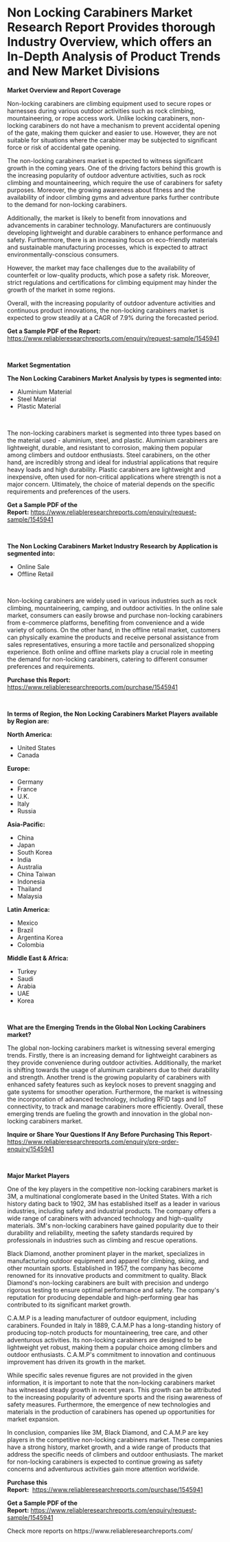 <p><h1>Non Locking Carabiners Market Research Report Provides thorough Industry Overview, which offers an In-Depth Analysis of Product Trends and New Market Divisions</h1></p><p><strong>Market Overview and Report Coverage</strong></p>
<p><p>Non-locking carabiners are climbing equipment used to secure ropes or harnesses during various outdoor activities such as rock climbing, mountaineering, or rope access work. Unlike locking carabiners, non-locking carabiners do not have a mechanism to prevent accidental opening of the gate, making them quicker and easier to use. However, they are not suitable for situations where the carabiner may be subjected to significant force or risk of accidental gate opening.</p><p>The non-locking carabiners market is expected to witness significant growth in the coming years. One of the driving factors behind this growth is the increasing popularity of outdoor adventure activities, such as rock climbing and mountaineering, which require the use of carabiners for safety purposes. Moreover, the growing awareness about fitness and the availability of indoor climbing gyms and adventure parks further contribute to the demand for non-locking carabiners.</p><p>Additionally, the market is likely to benefit from innovations and advancements in carabiner technology. Manufacturers are continuously developing lightweight and durable carabiners to enhance performance and safety. Furthermore, there is an increasing focus on eco-friendly materials and sustainable manufacturing processes, which is expected to attract environmentally-conscious consumers.</p><p>However, the market may face challenges due to the availability of counterfeit or low-quality products, which pose a safety risk. Moreover, strict regulations and certifications for climbing equipment may hinder the growth of the market in some regions.</p><p>Overall, with the increasing popularity of outdoor adventure activities and continuous product innovations, the non-locking carabiners market is expected to grow steadily at a CAGR of 7.9% during the forecasted period.</p></p>
<p><strong>Get a Sample PDF of the Report:</strong> <a href="https://www.reliableresearchreports.com/enquiry/request-sample/1545941">https://www.reliableresearchreports.com/enquiry/request-sample/1545941</a></p>
<p>&nbsp;</p>
<p><strong>Market Segmentation</strong></p>
<p><strong>The Non Locking Carabiners Market Analysis by types is segmented into:</strong></p>
<p><ul><li>Aluminium Material</li><li>Steel Material</li><li>Plastic Material</li></ul></p>
<p>&nbsp;</p>
<p><p>The non-locking carabiners market is segmented into three types based on the material used - aluminium, steel, and plastic. Aluminium carabiners are lightweight, durable, and resistant to corrosion, making them popular among climbers and outdoor enthusiasts. Steel carabiners, on the other hand, are incredibly strong and ideal for industrial applications that require heavy loads and high durability. Plastic carabiners are lightweight and inexpensive, often used for non-critical applications where strength is not a major concern. Ultimately, the choice of material depends on the specific requirements and preferences of the users.</p></p>
<p><strong>Get a Sample PDF of the Report:</strong>&nbsp;<a href="https://www.reliableresearchreports.com/enquiry/request-sample/1545941">https://www.reliableresearchreports.com/enquiry/request-sample/1545941</a></p>
<p>&nbsp;</p>
<p><strong>The Non Locking Carabiners Market Industry Research by Application is segmented into:</strong></p>
<p><ul><li>Online Sale</li><li>Offline Retail</li></ul></p>
<p>&nbsp;</p>
<p><p>Non-locking carabiners are widely used in various industries such as rock climbing, mountaineering, camping, and outdoor activities. In the online sale market, consumers can easily browse and purchase non-locking carabiners from e-commerce platforms, benefiting from convenience and a wide variety of options. On the other hand, in the offline retail market, customers can physically examine the products and receive personal assistance from sales representatives, ensuring a more tactile and personalized shopping experience. Both online and offline markets play a crucial role in meeting the demand for non-locking carabiners, catering to different consumer preferences and requirements.</p></p>
<p><strong>Purchase this Report:</strong>&nbsp; <a href="https://www.reliableresearchreports.com/purchase/1545941">https://www.reliableresearchreports.com/purchase/1545941</a></p>
<p>&nbsp;</p>
<p><strong>In terms of Region, the Non Locking Carabiners Market Players available by Region are:</strong></p>
<p>
    <p> <strong> North America: </strong>
        <ul>
            <li>United States</li>
            <li>Canada</li>
        </ul>
        </p> 
    <p> <strong> Europe: </strong>
        <ul>
            <li>Germany</li>
            <li>France</li>
            <li>U.K.</li>
            <li>Italy</li>
            <li>Russia</li>
        </ul>
        </p> 
    <p> <strong> Asia-Pacific: </strong>
        <ul>
            <li>China</li>
            <li>Japan</li>
            <li>South Korea</li>
            <li>India</li>
            <li>Australia</li>
            <li>China Taiwan</li>
            <li>Indonesia</li>
            <li>Thailand</li>
            <li>Malaysia</li>
        </ul>
        </p> 
    <p> <strong> Latin America: </strong>
        <ul>
            <li>Mexico</li>
            <li>Brazil</li>
            <li>Argentina Korea</li>
            <li>Colombia</li>
        </ul>
        </p> 
    <p> <strong> Middle East & Africa: </strong>
        <ul>
            <li>Turkey</li>
            <li>Saudi</li>
            <li>Arabia</li>
            <li>UAE</li>
            <li>Korea</li>
        </ul>
    </p>
    </p>
<p>&nbsp;</p>
<p><strong>What are the Emerging Trends in the Global Non Locking Carabiners market?</strong></p>
<p><p>The global non-locking carabiners market is witnessing several emerging trends. Firstly, there is an increasing demand for lightweight carabiners as they provide convenience during outdoor activities. Additionally, the market is shifting towards the usage of aluminum carabiners due to their durability and strength. Another trend is the growing popularity of carabiners with enhanced safety features such as keylock noses to prevent snagging and gate systems for smoother operation. Furthermore, the market is witnessing the incorporation of advanced technology, including RFID tags and IoT connectivity, to track and manage carabiners more efficiently. Overall, these emerging trends are fueling the growth and innovation in the global non-locking carabiners market.</p></p>
<p><strong>Inquire or Share Your Questions If Any Before Purchasing This Report</strong>- <a href="https://www.reliableresearchreports.com/enquiry/pre-order-enquiry/1545941">https://www.reliableresearchreports.com/enquiry/pre-order-enquiry/1545941</a></p>
<p>&nbsp;</p>
<p><strong>Major Market Players</strong></p>
<p><p>One of the key players in the competitive non-locking carabiners market is 3M, a multinational conglomerate based in the United States. With a rich history dating back to 1902, 3M has established itself as a leader in various industries, including safety and industrial products. The company offers a wide range of carabiners with advanced technology and high-quality materials. 3M's non-locking carabiners have gained popularity due to their durability and reliability, meeting the safety standards required by professionals in industries such as climbing and rescue operations.</p><p>Black Diamond, another prominent player in the market, specializes in manufacturing outdoor equipment and apparel for climbing, skiing, and other mountain sports. Established in 1957, the company has become renowned for its innovative products and commitment to quality. Black Diamond's non-locking carabiners are built with precision and undergo rigorous testing to ensure optimal performance and safety. The company's reputation for producing dependable and high-performing gear has contributed to its significant market growth.</p><p>C.A.M.P is a leading manufacturer of outdoor equipment, including carabiners. Founded in Italy in 1889, C.A.M.P has a long-standing history of producing top-notch products for mountaineering, tree care, and other adventurous activities. Its non-locking carabiners are designed to be lightweight yet robust, making them a popular choice among climbers and outdoor enthusiasts. C.A.M.P's commitment to innovation and continuous improvement has driven its growth in the market. </p><p>While specific sales revenue figures are not provided in the given information, it is important to note that the non-locking carabiners market has witnessed steady growth in recent years. This growth can be attributed to the increasing popularity of adventure sports and the rising awareness of safety measures. Furthermore, the emergence of new technologies and materials in the production of carabiners has opened up opportunities for market expansion.</p><p>In conclusion, companies like 3M, Black Diamond, and C.A.M.P are key players in the competitive non-locking carabiners market. These companies have a strong history, market growth, and a wide range of products that address the specific needs of climbers and outdoor enthusiasts. The market for non-locking carabiners is expected to continue growing as safety concerns and adventurous activities gain more attention worldwide.</p></p>
<p><strong>Purchase this Report:</strong>&nbsp;&nbsp;<a href="https://www.reliableresearchreports.com/purchase/1545941">https://www.reliableresearchreports.com/purchase/1545941</a></p>
<p></p>
<p><strong>Get a Sample PDF of the Report:</strong>&nbsp;<a href="https://www.reliableresearchreports.com/enquiry/request-sample/1545941">https://www.reliableresearchreports.com/enquiry/request-sample/1545941</a></p>
<p>Check more reports on https://www.reliableresearchreports.com/</p>